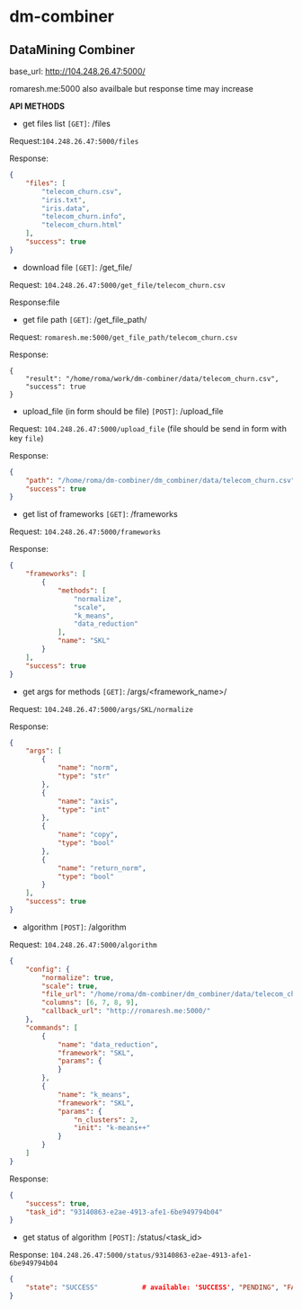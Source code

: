 # dm-combiner
## DataMining Combiner ##

base_url: http://104.248.26.47:5000/

romaresh.me:5000 also availbale but response time may increase

__API METHODS__

- get files list `[GET]`: /files

Request:`104.248.26.47:5000/files`

Response:
```json
{
    "files": [
        "telecom_churn.csv",
        "iris.txt",
        "iris.data",
        "telecom_churn.info",
        "telecom_churn.html"
    ],
    "success": true
}
```
- download file `[GET]`: /get_file/<filename>

Request: `104.248.26.47:5000/get_file/telecom_churn.csv`

Response:file

- get file path `[GET]`: /get_file_path/<filename>

Request: `romaresh.me:5000/get_file_path/telecom_churn.csv`

Response:
```son
{
    "result": "/home/roma/work/dm-combiner/data/telecom_churn.csv",
    "success": true
}
```
- upload_file (in form should be file) `[POST]`: /upload_file

Request: `104.248.26.47:5000/upload_file` (file should be send in form with key `file`)

Response:
```json
{
    "path": "/home/roma/dm-combiner/dm_combiner/data/telecom_churn.csv",
    "success": true
}
```
- get list of frameworks `[GET]`: /frameworks

Request: `104.248.26.47:5000/frameworks`

Response:
```json
{
    "frameworks": [
        {
            "methods": [
                "normalize",
                "scale",
                "k_means",
                "data_reduction"
            ],
            "name": "SKL"
        }
    ],
    "success": true
}
```

- get args for methods `[GET]`: /args/<framework_name>/<command>

Request: `104.248.26.47:5000/args/SKL/normalize`

Response:
```json
{
    "args": [
        {
            "name": "norm",
            "type": "str"
        },
        {
            "name": "axis",
            "type": "int"
        },
        {
            "name": "copy",
            "type": "bool"
        },
        {
            "name": "return_norm",
            "type": "bool"
        }
    ],
    "success": true
}
```

- algorithm `[POST]`: /algorithm

Request: `104.248.26.47:5000/algorithm`
```json
{
    "config": {
        "normalize": true,
        "scale": true,
        "file_url": "/home/roma/dm-combiner/dm_combiner/data/telecom_churn.csv",
        "columns": [6, 7, 8, 9],
        "callback_url": "http://romaresh.me:5000/"
    },
    "commands": [
    	{
            "name": "data_reduction",
            "framework": "SKL",
            "params": {
            }
        },
        {
            "name": "k_means",
            "framework": "SKL",
            "params": {
                "n_clusters": 2,
                "init": "k-means++"
            }
        }
    ]
}
```


Response:
```json
{
    "success": true,
    "task_id": "93140863-e2ae-4913-afe1-6be949794b04"
}
```

- get status of algorithm `[POST]`: /status/<task_id>

Response: `104.248.26.47:5000/status/93140863-e2ae-4913-afe1-6be949794b04`
```json
{
    "state": "SUCCESS"           # available: 'SUCCESS', "PENDING", "FAILED"
}
```
